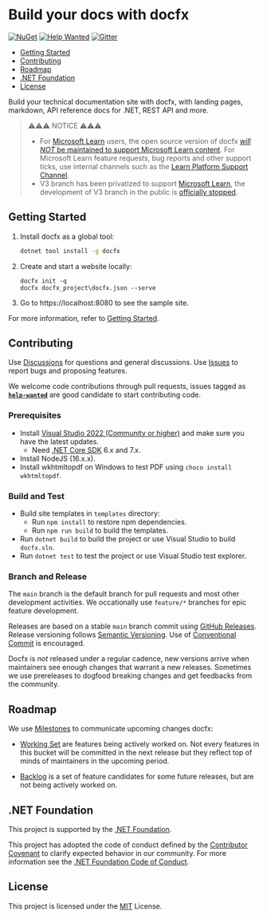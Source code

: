 # Build your docs with docfx

[![NuGet](https://img.shields.io/nuget/v/docfx)](https://www.nuget.org/packages/docfx)
[![Help Wanted](https://img.shields.io/github/issues/dotnet/docfx/help-wanted?label=help-wanted)](https://github.com/dotnet/docfx/labels/help-wanted)
[![Gitter](https://badges.gitter.im/dotnet/docfx.svg)](https://gitter.im/dotnet/docfx?utm_source=badge&utm_medium=badge&utm_campaign=pr-badge&utm_content=badge)

* [Getting Started](#getting-started)
* [Contributing](#contributing)
* [Roadmap](#roadmap)
* [.NET Foundation](#net-foundation)
* [License](#license)

Build your technical documentation site with docfx, with landing pages, markdown, API reference docs for .NET, REST API and more.

> ⚠️⚠️⚠️ NOTICE ⚠️⚠️⚠️
>
> - For [Microsoft Learn](https://learn.microsoft.com/) users, the open source version of docfx [_will NOT_ be maintained to support Microsoft Learn content](https://github.com/dotnet/docfx/discussions/8277#discussioncomment-4409645). For Microsoft Learn feature requests, bug reports and other support ticks, use internal channels such as the [Learn Platform Support Channel](https://teams.microsoft.com/l/team/19%3a7ecffca1166a4a3986fed528cf0870ee%40thread.skype/conversations?groupId=de9ddba4-2574-4830-87ed-41668c07a1ca&tenantId=72f988bf-86f1-41af-91ab-2d7cd011db47).
> - V3 branch has been privatized to support [Microsoft Learn](https://learn.microsoft.com/), the development of V3 branch in the public is [officially stopped](https://github.com/dotnet/docfx/discussions/8277#discussioncomment-4409645).

## Getting Started

1. Install docfx as a global tool:

    ```bash
    dotnet tool install -g docfx
    ```

2. Create and start a website locally:

   ```
   docfx init -q
   docfx docfx_project\docfx.json --serve
   ```

3. Go to https://localhost:8080 to see the sample site.

For more information, refer to [Getting Started](http://dotnet.github.io/docfx/tutorial/docfx_getting_started.html).

## Contributing

Use [Discussions](https://github.com/dotnet/docfx/discussions) for questions and general discussions. 
Use [Issues](https://github.com/dotnet/docfx/issues) to report bugs and proposing features.

We welcome code contributions through pull requests, issues tagged as **[`help-wanted`](https://github.com/dotnet/docfx/labels/help-wanted)** are good candidate to start contributing code.

### Prerequisites

- Install [Visual Studio 2022 (Community or higher)]((https://www.visualstudio.com/)) and make sure you have the latest updates.
  - Need [.NET Core SDK](https://dotnet.microsoft.com/download/dotnet-core) 6.x and 7.x.
- Install NodeJS (16.x.x).
- Install wkhtmltopdf on Windows to test PDF using `choco install wkhtmltopdf`.

### Build and Test

- Build site templates in `templates` directory:
  - Run `npm install` to restore npm dependencies.
  - Run `npm run build` to build the templates.
- Run `dotnet build` to build the project or use Visual Studio to build `docfx.sln`.
- Run `dotnet test` to test the project or use Visual Studio test explorer.

### Branch and Release

The `main` branch is the default branch for pull requests and most other development activities. We occationally use `feature/*` branches for epic feature development.

Releases are based on a stable `main` branch commit using [GitHub Releases](https://github.com/dotnet/docfx/releases). Release versioning follows [Semantic Versioning](https://semver.org/). 
Use of [Conventional Commit](https://www.conventionalcommits.org/en/v1.0.0/) is encouraged.

Docfx is _not_ released under a regular cadence, new versions arrive when maintainers see enough changes that warrant a new releases. Sometimes we use prereleases to dogfood breaking changes and get feedbacks from the community.

## Roadmap

We use [Milestones](https://github.com/dotnet/docfx/milestones) to communicate upcoming changes docfx:

- [Working Set](https://github.com/dotnet/docfx/milestone/48) are features being actively worked on. Not every features in this bucket will be committed in the next release but they reflect top of minds of maintainers in the upcoming period.

- [Backlog](https://github.com/dotnet/docfx/milestone/49) is a set of feature candidates for some future releases, but are not being actively worked on.

## .NET Foundation

This project is supported by the [.NET Foundation](http://www.dotnetfoundation.org).

This project has adopted the code of conduct defined by the [Contributor Covenant](http://contributor-covenant.org/) to clarify expected behavior in our community.
For more information see the [.NET Foundation Code of Conduct](http://www.dotnetfoundation.org/code-of-conduct).

## License

This project is licensed under the [MIT](https://github.com/dotnet/docfx/blob/main/LICENSE.txt) License.
